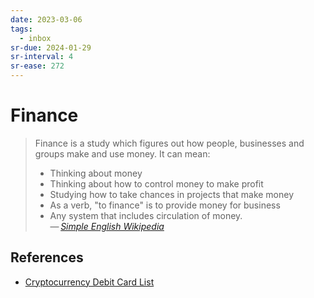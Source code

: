 ```yaml
---
date: 2023-03-06
tags:
  - inbox
sr-due: 2024-01-29
sr-interval: 4
sr-ease: 272
---
```

# Finance

> Finance is a study which figures out how people, businesses and groups make
> and use money. It can mean:
>
> - Thinking about money
> - Thinking about how to control money to make profit
> - Studying how to take chances in projects that make money
> - As a verb, "to finance" is to provide money for business
> - Any system that includes circulation of money.\
> — <cite>[Simple English Wikipedia](https://simple.wikipedia.org/wiki/Finance)</cite>

## References

- [Cryptocurrency Debit Card List](https://www.cryptowisser.com/debit-cards/)
